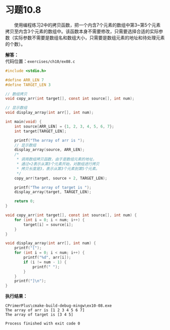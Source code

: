 # 习题10.8

&emsp;&emsp;使用编程练习2中的拷贝函数，把一个内含7个元素的数组中第3~第5个元素拷贝至内含3个元素的数组中。该函数本身不需要修改，只需要选择合适的实际参数（实际参数不需要是数组名和数组大小，只需要是数组元素的地址和待处理元素的个数）。

**解答：**  
代码位置：`exercises/ch10/ex08.c`
```c
#include <stdio.h>

#define ARR_LEN 7
#define TARGET_LEN 3

// 数组拷贝
void copy_arr(int target[], const int source[], int num);

// 显示数组
void display_array(int arr[], int num);

int main(void) {
    int source[ARR_LEN] = {1, 2, 3, 4, 5, 6, 7};
    int target[TARGET_LEN];

    printf("The array of arr is ");
    // 显示数组
    display_array(source, ARR_LEN);
    /*
     * 调用数组拷贝函数，由于是数组元素的地址，
     * 通过+2表示从第3个元素开始，对数组进行拷贝
     * 拷贝长度是3，表示从第3个元素到第5个元素。
     */
    copy_arr(target, source + 2, TARGET_LEN);

    printf("The array of target is ");
    display_array(target, TARGET_LEN);

    return 0;
}

void copy_arr(int target[], const int source[], int num) {
    for (int i = 0; i < num; i++) {
        target[i] = source[i];
    }
}

void display_array(int arr[], int num) {
    printf("[");
    for (int i = 0; i < num; i++) {
        printf("%d", arr[i]);
        if (i != num - 1) {
            printf(" ");
        }
    }
    printf("]\n");
}
```

**执行结果：**
```
CPrimerPlus\cmake-build-debug-mingw\ex10-08.exe
The array of arr is [1 2 3 4 5 6 7]
The array of target is [3 4 5]

Process finished with exit code 0
```
